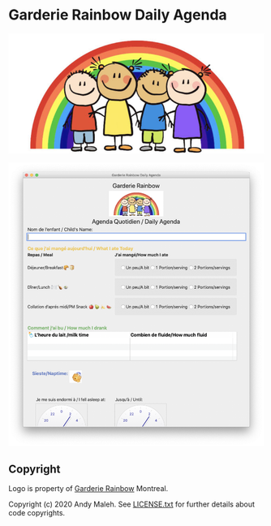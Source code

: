 # Garderie Rainbow Daily Agenda

![Garderie Rainbow Logo](images/garderie_rainbow_daily_agenda_logo.png)

![Garderie Rainbow Screenshot](images/garderie_rainbow_daily_agenda_screenshot.png)

## Copyright

Logo is property of [Garderie Rainbow](https://www.garderierainbow.com/) Montreal.

Copyright (c) 2020 Andy Maleh. See [LICENSE.txt](LICENSE.txt) for further details about code copyrights.
